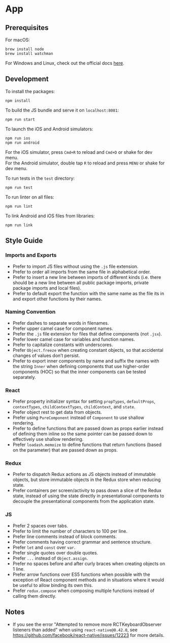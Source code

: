 # App

## Prerequisites
For macOS:
```
brew install node
brew install watchman
```

For Windows and Linux, check out the official docs [here](https://facebook.github.io/react-native/docs/getting-started.html#installing-dependencies).

## Development
To install the packages:
```
npm install
```

To build the JS bundle and serve it on `localhost:8081`:
```
npm run start
```

To launch the iOS and Android simulators:
```
npm run ios
npm run android
```
For the iOS simulator, press `Cmd+R` to reload and `Cmd+D` or shake for dev menu.  
For the Android simulator, double tap `R` to reload and press `MENU` or shake for dev menu.

To run tests in the `test` directory:
```
npm run test
```

To run linter on all files:
```
npm run lint
```

To link Android and iOS files from libraries:
```
npm run link
```

## Style Guide
### Imports and Exports
* Prefer to import JS files without using the `.js` file extension.
* Prefer to order all imports from the same file in alphabetical order.
* Prefer to insert a new line between imports of different kinds (i.e. there should be a new line between all public package imports, private package imports and local files).
* Prefer to default export the function with the same name as the file its in and export other functions by their names.

### Naming Convention
* Prefer dashes to separate words in filenames.
* Prefer upper camel case for component names.
* Prefer the `.js` file extension for files that define components (not `.jsx`).
* Prefer lower camel case for variables and function names.
* Prefer to capitalize constants with underscores.
* Prefer `Object.freeze` when creating constant objects, so that accidental changes of values don’t persist.
* Prefer to export inner components by name and suffix the names with the string `Inner` when defining components that use higher-order components (HOC) so that the inner components can be tested separately.

### React
* Prefer property initializer syntax for setting `propTypes`, `defaultProps`, `contextTypes`, `childContextTypes`, `childContext`, and `state`.
* Prefer object rest to get data from objects.
* Prefer using `PureComponent` instead of `Component` to use shallow rendering.
* Prefer to define functions that are passed down as props earlier instead of defining them inline so the same pointer can be passed down to effectively use shallow rendering.
* Prefer `loadash.memoize` to define functions that return functions (based on the parameter) that are passed down as props.

### Redux
* Prefer to dispatch Redux actions as JS objects instead of immutable objects, but store immutable objects in the Redux store when reducing state.
* Prefer containers per screen/activity to pass down a slice of the Redux state, instead of using the state directly in presentational components to decouple the presentational components from the application state.

### JS
* Prefer 2 spaces over tabs.
* Prefer to limit the number of characters to 100 per line.
* Prefer line comments instead of block comments.
* Prefer comments having correct grammar and sentence structure.
* Prefer `let` and `const` over `var`.
* Prefer single quotes over double quotes.
* Prefer `...` instead of `Object.assign`.
* Prefer no spaces before and after curly braces when creating objects on 1 line.
* Prefer arrow functions over ES5 functions when possible with the exception of React component methods and in situations where it would be useful to allow binding its own this.
* Prefer `redux.compose` when composing multiple functions instead of calling them directly.

## Notes
* If you see the error "Attempted to remove more RCTKeyboardObserver listeners than added" when using `react-native@0.42.0`, see https://github.com/facebook/react-native/issues/12223 for more details.
